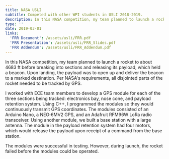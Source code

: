```yaml
---
title: NASA USLI
subtitle: Competed with other WPI students in USLI 2018-2019.
description: In this NASA competition, my team planned to launch a rocket to about 4683 ft before breaking into sections and releasing its payload, which held a beacon. Upon landing, the payload was to open up and deliver the beacon to a marked destination. Per NASA's requirements, all disjointed parts of the rocket needed to be tracked by GPS. I worked with ECE team members to develop a GPS module for each of the three sections being tracked (electronics bay, nose cone, and payload retention system). Using C++, I programmed the modules so they would continuously transmit GPS coordinates. The modules consisted of an Arduino Nano, a NEO&#8209;6MV2 GPS, and an Adafruit RFM96W LoRa radio transceiver. Using another module, we built a base station with a large antenna. The module in the payload retention system had four motors, which would release the payload upon receipt of a command from the base station. The modules were successful in testing. However, during launch, the rocket failed before the modules could be operated.
type: ''
date: 2019-03-01
links:
  'FRR Document': /assets/usli/FRR.pdf
  'FRR Presentation': /assets/usli/FRR_Slides.pdf
  'FRR Addendum': /assets/usli/FRR_Addendum.pdf
---
```

In this NASA competition, my team planned to launch a rocket to about 4683 ft before breaking into sections and releasing its payload, which held a beacon. Upon landing, the payload was to open up and deliver the beacon to a marked destination. Per NASA's requirements, all disjointed parts of the rocket needed to be tracked by GPS.

I worked with ECE team members to develop a GPS module for each of the three sections being tracked: electronics bay, nose cone, and payload retention system. Using C++, I programmed the modules so they would continuously transmit GPS coordinates. The modules consisted of an Arduino Nano, a NEO&#8209;6MV2 GPS, and an Adafruit RFM96W LoRa radio transceiver. Using another module, we built a base station with a large antenna. The module in the payload retention system had four motors, which would release the payload upon receipt of a command from the base station.

The modules were successful in testing. However, during launch, the rocket failed before the modules could be operated.

